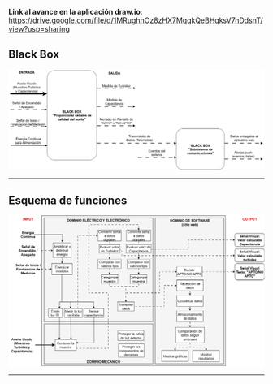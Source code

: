 **Link al avance en la aplicación draw.io**: https://drive.google.com/file/d/1MRughnOz8zHX7MqqkQeBHqksV7nDdsnT/view?usp=sharing

## Black Box
![Caja negra](https://github.com/VictorRiveraT/Proyectos-de-Ingenier-a-1/blob/main/Proyectos%20de%20Ingenier%C3%ADa/Im%C3%A1genes/Diagramas-Caja%20Negra.drawio.png)

---

## Esquema de funciones
![Esquema de funciones](https://github.com/VictorRiveraT/Proyectos-de-Ingenier-a-1/blob/main/Proyectos%20de%20Ingenier%C3%ADa/Im%C3%A1genes/Diagramas-Esquema%20de%20Funciones.drawio.png)

---
